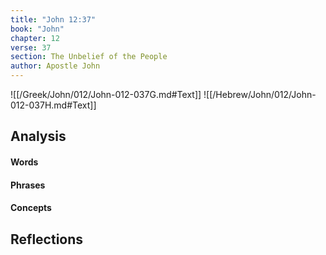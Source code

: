```yaml
---
title: "John 12:37"
book: "John"
chapter: 12
verse: 37
section: The Unbelief of the People
author: Apostle John
---
```

![[/Greek/John/012/John-012-037G.md#Text]]
![[/Hebrew/John/012/John-012-037H.md#Text]]

## Analysis

#### Words

#### Phrases

#### Concepts

## Reflections
